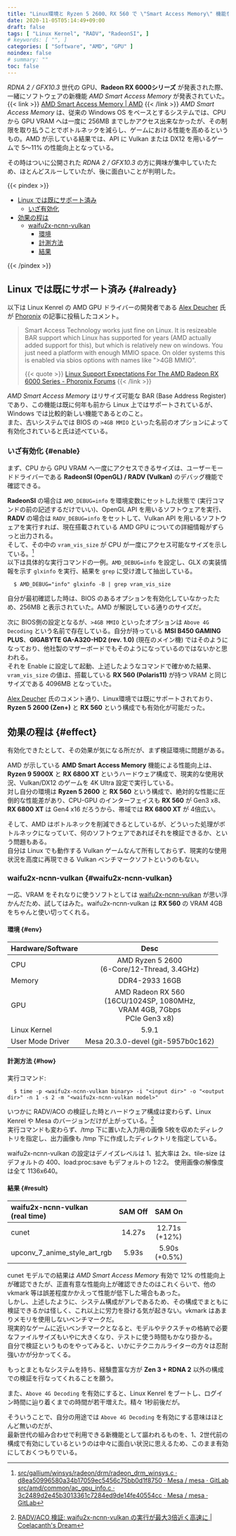 ```yaml
---
title: "Linux環境と Ryzen 5 2600、RX 560 で \"Smart Access Memory\" 機能を試す"
date: 2020-11-05T05:14:49+09:00
draft: false
tags: [ "Linux Kernel", "RADV", "RadeonSI", ]
# keywords: [ "", ]
categories: [ "Software", "AMD", "GPU" ]
noindex: false
# summary: ""
toc: false
---
```


*RDNA 2 / GFX10.3* 世代の GPU、**Radeon RX 6000シリーズ** が発表された際、一緒にソフトウェアの新機能 *AMD Smart Access Memory* が発表されていた。  
{{< link >}} [AMD Smart Access Memory | AMD](https://www.amd.com/en/technologies/smart-access-memory) {{< /link >}}
*AMD Smart Access Memory* は、従来の Windows OS をベースとするシステムでは、CPU から GPU VRAM へは一度に 256MB までしかアクセス出来なかったが、その制限を取り払うことでボトルネックを減らし、ゲームにおける性能を高めるというもの。AMD が示している結果では、API に Vulkan または DX12 を用いるゲームで 5〜11% の性能向上となっている。  

その時はついに公開された *RDNA 2 / GFX10.3* の方に興味が集中していたため、ほとんどスルーしていたが、後に面白いことが判明した。  

{{< pindex >}}
 
 * [Linux では既にサポート済み](#already)
   * [いざ有効化](#enable)
 * [効果の程は](#effect)
   * [waifu2x-ncnn-vulkan](#waifu2x-ncnn-vulkan)
      * [環境](#env)
      * [計測方法](#how)
      * [結果](#result)

{{< /pindex >}}

## Linux では既にサポート済み {#already}

以下は Linux Kenrel の AMD GPU ドライバーの開発者である [Alex Deucher](https://gitlab.freedesktop.org/agd5f) 氏が [Phoronix](https://www.phoronix.com/scan.php?page=home) の記事に投稿したコメント。  

 > Smart Access Technology works just fine on Linux. It is resizeable BAR support which Linux has supported for years (AMD actually added support for this), but which is relatively new on windows. You just need a platform with enough MMIO space. On older systems this is enabled via sbios options with names like ">4GB MMIO".
 >
 > {{< quote >}} [Linux Support Expectations For The AMD Radeon RX 6000 Series - Phoronix Forums](https://www.phoronix.com/forums/forum/linux-graphics-x-org-drivers/open-source-amd-linux/1215570-linux-support-expectations-for-the-amd-radeon-rx-6000-series/page4#post1215694) {{< /link >}}

*AMD Smart Access Memory* はリサイズ可能な BAR (Base Address Register) であり、この機能は既に何年も前から Linux 上ではサポートされているが、Windows では比較的新しい機能であるとのこと。  
また、古いシステムでは BIOS の `>4GB MMIO` といった名前のオプションによって有効化されていると氏は述べている。  

### いざ有効化 {#enable}

まず、CPU から GPU VRAM へ一度にアクセスできるサイズは、ユーザーモードドライバーである **RadeonSI (OpenGL) / RADV (Vulkan)** のデバッグ機能で確認できる。  

**RadeonSI** の場合は `AMD_DEBUG=info` を環境変数にセットした状態で (実行コマンドの前の記述するだけでいい)、OpenGL API を用いるソフトウェアを実行、  
**RADV** の場合は `RADV_DEBUG=info` をセットして、Vulkan API を用いるソフトウェアを実行すれば、現在搭載されている AMD GPU についての詳細情報がずらっと出力される。  
そして、その中の `vram_vis_size` が CPU が一度にアクセス可能なサイズを示している。[^vram_vis_size]  
以下は具体的な実行コマンドの一例。`AMD_DEBUG=info` を設定し、GLX の実装情報を示す `glxinfo` を実行、結果を `grep` に受け渡して抽出している。  

      $ AMD_DEBUG="info" glxinfo -B | grep vram_vis_size

自分が最初確認した時は、BIOS のあるオプションを有効化していなかったため、256MB と表示されていた。AMD が解説している通りのサイズだ。  

[^vram_vis_size]: [src/gallium/winsys/radeon/drm/radeon_drm_winsys.c · d8ea50996580a34b17059ec5456c75bb0d1f8750 · Mesa / mesa · GitLab](https://gitlab.freedesktop.org/mesa/mesa/-/blob/d8ea50996580a34b17059ec5456c75bb0d1f8750/src/gallium/winsys/radeon/drm/radeon_drm_winsys.c#L364) <br> [src/amd/common/ac_gpu_info.c · 3c2489d2e45b3013361c7284ed9de14fe40554cc · Mesa / mesa · GitLab](https://gitlab.freedesktop.org/mesa/mesa/-/blob/3c2489d2e45b3013361c7284ed9de14fe40554cc/src/amd/common/ac_gpu_info.c#L345)

次に BIOS側の設定となるが、`>4GB MMIO` といったオプションは `Above 4G Decoding` という名前で存在している。自分が持っている **MSI B450 GAMING PLUS**、**GIGABYTE GA-A320-HD2 (rev. 1.0)** (現在のメイン機) ではそのようになっており、他社製のマザーボードでもそのようになっているのではないかと思われる。  
それを Enable に設定して起動、上述したようなコマンドで確かめた結果、`vram_vis_size` の値は、搭載している **RX 560 (Polaris11)** が持つ VRAM と同じサイズである 4096MB となっていた。  

[Alex Deucher](https://gitlab.freedesktop.org/agd5f) 氏のコメント通り、Linux環境では既にサポートされており、**Ryzen 5 2600 (Zen+)** と **RX 560** という構成でも有効化が可能だった。  

## 効果の程は {#effect}

有効化できたとして、その効果が気になる所だが、まず検証環境に問題がある。  

AMD が示している **AMD Smart Access Memory** 機能による性能向上は、**Ryzen 9 5900X** と **RX 6800 XT** というハードウェア構成で、現実的な使用状況、Vulkan/DX12 のゲームを 4K Ultra 設定で実行している。  
対し自分の環境は **Ryzen 5 2600** と **RX 560** という構成で、絶対的な性能に圧倒的な性能差があり、CPU-GPU のインターフェイスも **RX 560** が Gen3 x8、**RX 6800 XT** は Gen4 x16 だろうから、帯域では **RX 6800 XT** が 4倍広い。  

そして、AMD はボトルネックを削減できるとしているが、どういった処理がボトルネックになっていて、何のソフトウェアであればそれを検証できるか、という問題もある。  
自分は Linux でも動作する Vulkan ゲームなんて所有しておらず、現実的な使用状況を高度に再現できる Vulkan ベンチマークソフトというのもない。  

### waifu2x-ncnn-vulkan {#waifu2x-ncnn-vulkan}

一応、VRAM をそれなりに使うソフトとしては [waifu2x-ncnn-vulkan](https://github.com/nihui/waifu2x-ncnn-vulkan) が思い浮かんだため、試してはみた。waifu2x-ncnn-vulkan は **RX 560** の VRAM 4GB をちゃんと使い切ってくれる。  

#### 環境 {#env}

| Hardware/Software | Desc |
| :-- | :--: |
| CPU | AMD Ryzen 5 2600<br>(6-Core/12-Thread, 3.4GHz) |
| Memory | DDR4-2933 16GB |
| GPU | AMD Radeon RX 560<br>(16CU/1024SP, 1080MHz,<br>VRAM 4GB, 7Gbps<br>PCIe Gen3 x8) |
| Linux Kernel | 5.9.1 |
| User Mode Driver | Mesa 20.3.0-devel (git-5957b0c162) |

#### 計測方法 {#how}

実行コマンド:

      $ time -p <waifu2x-ncnn-vulkan binary> -i "<input dir>" -o "<output dir>" -n 1 -s 2 -m "<waifu2x-ncnn-vulkan model>"

いつかに RADV/ACO の検証した時とハードウェア構成は変わらず、Linux Kenrel や Mesa のバージョンだけが上がっている。[^radv-aco-test]  
実行コマンドも変わらず、/tmp 下に置いた入力用の画像 5枚を収めたディレクトリを指定し、出力画像も /tmp 下に作成したディレクトリを指定している。  

waifu2x-ncnn-vulkan の設定はデノイズレベルは 1、拡大率は 2x、tile-size はデフォルトの 400、load:proc:save もデフォルトの 1:2:2。
使用画像の解像度は全て 1136x640。  

[^radv-aco-test]: [RADV/ACO 検証: waifu2x-ncnn-vulkan の実行が最大3倍近く高速に | Coelacanth's Dream](/posts/2020/04/26/waifu2x-ncnn-vulkan-speedup-aco/)

#### 結果 {#result}

| waifu2x-ncnn-vulkan<br>(real time) | SAM Off | SAM On |
| :-- | :--: | :--: |
| cunet | 14.27s | 12.71s<br>(+12%) |
| upconv_7_anime_style_art_rgb | 5.93s | 5.90s<br>(+0.5%) |

cunet モデルでの結果は *AMD Smart Access Memory* 有効で 12% の性能向上が確認できたが、正直有意な性能向上が確認できたのはこれくらいで、他の vkmark 等は誤差程度かかえって性能が低下した場合もあった。  
しかし、上述したように、システム構成がアレであるため、その構成でまともに検証できるかは怪しく、これ以上に労力を掛ける気が起きない。vkmark はあまりメモリを使用しないベンチマークだ。  
現実的なゲームに近いベンチマークとなると、モデルやテクスチャの格納で必要なファイルサイズもいやに大きくなり、テストに使う時間もかなり掛かる。  
自分で検証というものをやってみると、いかにテクニカルライターの方々は忍耐強いかが分かってくる。  

もっとまともなシステムを持ち、経験豊富な方が **Zen 3 + RDNA 2** 以外の構成での検証を行なってくれることを願う。  

また、`Above 4G Decoding` を有効にすると、Linux Kenrel をブートし、ログイン時間に辿り着くまでの時間が若干増えた。精々 1秒前後だが。  

そういうことで、自分の用途では `Above 4G Decoding` を有効にする意味はほとんど無いのだが、  
最新世代の組み合わせで利用できる新機能として謳われるものを、1、2世代前の構成で有効にしているというのは中々に面白い状況に思えるため、このまま有効にしておくつもりでいる。  

